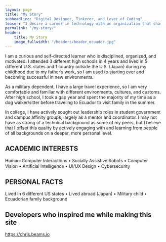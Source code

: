 ```yaml
---
layout: page
title: "My Story"
subheadline: "Digital Designer, Tinkerer, and Lover of Coding"
teaser: "I desire a career in technology with an organization that shares my passion for powerful, efficient, and elegant design."
permalink: "/my-story/"
header:
    title: My Story
    image_fullwidth: "/headers/header_ecuador.jpg"
---
```

I am a curious and self-directed learner who is disciplined, organized, and motivated. I attended 3 different high schools in 4 years and lived in 5 different U.S. states and 1 country outside the U.S. (Japan) during my childhood due to my father’s work, so I am used to starting over and becoming successful in new environments.

As a military dependent, I have a large travel experience, so I am very comfortable and familiar with different environments, cultures, and customs. After high school, I took a gap year and spent the majority of my time as a dog walker/sitter before traveling to Ecuador to visit family in the summer.

In college, I have actively sought out leadership roles in student government and campus affinity groups, largely as a mentor and coordinator. I may not have as strong of a technical background as some of my peers, but I believe that I offset this quality by actively engaging with and learning from people of all backgrounds on a deeper, more personal level.

## ACADEMIC INTERESTS
Human-Computer Interactions • Socially Assistive Robots • Computer Vision • Artiﬁcial Intelligence • UI/UX Design • Cybersecurity

## PERSONAL FACTS
Lived in 6 different US states • Lived abroad (Japan) • Military child • Ecuadorian family background

## Developers who inspired me while making this site
https://chris.beams.io